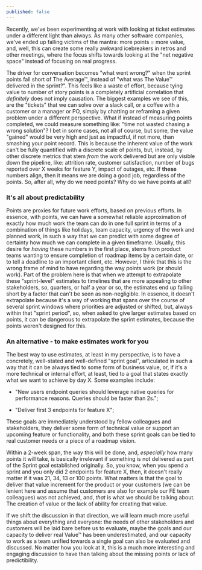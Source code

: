 ```yaml
---
published: false
---
```

Recently, we've been experimenting at work with looking at ticket estimates under a different light than always. As many other software companies, we've ended up falling victims of the mantra: more points = more value, and, well, this can create some really awkward icebreakers in retros and other meetings, where the focus shifts towards looking at the "net negative space" instead of focusing on real progress. 

The driver for conversation becomes "what went wrong?" when the sprint points fall short of The Average™, instead of "what was The Value™ delivered in the sprint?". This feels like a waste of effort, because tying value to number of story points is a completely artificial correlation that _definitely_ does not imply causation. The biggest examples we see of this, are the "tickets" that we can solve over a slack call, or a coffee with a customer or a manager or PO, simply by chatting or reframing a given problem under a different perspective. What if instead of measuring points completed, we could measure something like: "time not wasted chasing a wrong solution"? I bet in some cases, not all of course, but some, the value "gained" would be very high and just as impactful, if not more, than smashing your point record. This is because the inherent value of the work can't be fully quantified with a discrete scale of points, but, instead, by other discrete metrics that stem _from_ the work delivered but are only visible down the pipeline, like: attrition rate, customer satisfaction, number of bugs reported over X weeks for feature Y, impact of outages, etc. If **these** numbers align, then it means we are doing a good job, regardless of the points. So, after all, why do we need points? Why do we have points at all?

### It's all about predictability

Points are proxies for future work efforts, based on previous efforts. In essence, with points, we can have a somewhat reliable approximation of exactly how much work the team can do in one full sprint in terms of a combination of things like holidays, team capacity, urgency of the work and planned work, in such a way that we can predict with some degree of certainty how much we can complete in a given timeframe. Usually, this desire for _having_ these numbers in the first place, stems from product teams wanting to ensure completion of roadmap items by a certain date, or to tell a deadline to an important client, etc. However, I think that this is the wrong frame of mind to have regarding the way points work (or should work).
Part of the problem here is that when we attempt to extrapolate these "sprint-level" estimates to timelines that are more appealing to other stakeholders, so, quarters, or half a year or so, the estimates end up falling short by a factor that can't be seen as non-negligible. In essence, it doesn't extrapolate because it's a way of working that spans over the course of several sprint windows where priorities are adjusted or shifted, but, always within that "sprint period", so, when asked to give larger estimates based on points, it can be dangerous to extrapolate the sprint estimates, because the points weren't designed for this.

### An alternative - to make estimates work for you

The best way to use estimates, at least in my perspective, is to have a concretely, well-stated and well-defined "sprint goal", articulated in such a way that it can be always tied to some form of business value, or, if it's a more technical or internal effort, at least, tied to a goal that states exactly what we want to achieve by day X. Some examples include: 

- "New users endpoint queries should leverage native queries for performance reasons. Queries should be faster than 2s.";

- "Deliver first 3 endpoints for feature X";

These goals are immediately understood by fellow colleagues and stakeholders, they deliver some form of technical value or support an upcoming feature or functionality, and both these sprint goals can be tied to real customer needs or a piece of a roadmap vision.

Within a 2-week span, the way this will be done, and, _especially_ how many points it will take, is basically irrelevant if something is not delivered as part of the Sprint goal established originally. So, you know, when you spend a sprint and you only did 2 endpoints for feature X, then, it doesn't really matter if it was 21, 34, 13 or 100 points. What matters is that the goal to deliver that value increment for the product or your customers (we can be lenient here and assume that customers are also for example our FE team colleagues) was not achieved, and, _that_ is what we should be talking about. The creation of value or the lack of ability for creating that value. 

If we shift the discussion in that direction, we will learn much more useful things about everything and everyone: the needs of other stakeholders and customers will be laid bare before us to evaluate, maybe the goals and our capacity to deliver real Value™ has been underestimated, and our capacity to work as a team unified towards a single goal can also be evaluated and discussed.
No matter how you look at it, this is a much more interesting and engaging discussion to have than talking about the missing points or lack of predictibility.
